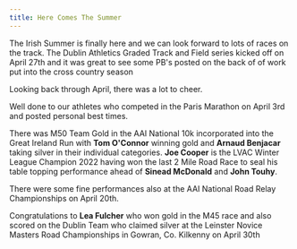 ```yaml
---
title: Here Comes The Summer
---
```


<p>The Irish Summer is finally here and we can look forward to lots of races on the track. The <a href="https://dublinathletics.com/fixtures/senior-fixtures/2022-fixtures/dublin-athletics-graded-track-and-field-plans-for-2022 "target="_blank" rel="noopener noreferrer"> </a> Dublin Athletics Graded Track and Field series<a> kicked off on April 27th and it was great to see some PB's posted on the back of of work put into the cross country season</p> 

<p>Looking back through April, there was a lot to cheer.</p> 

<p>Well done to our athletes who competed in the Paris Marathon on April 3rd and posted personal best times.</p> 

<p>There was M50 Team Gold in the AAI National 10k incorporated into the Great Ireland Run</a> with <b>Tom O'Connor</b> winning gold and <b>Arnaud Benjacar</b> taking silver in their individual categories. <b>Joe Cooper</b> is the LVAC Winter League Champion 2022 having won the last 2 Mile Road Race to seal his table topping performance ahead of <b>Sinead McDonald</b> and <b>John Touhy</b>.</p>


<p>There were some fine performances also at the AAI National Road Relay Championships on April 20th.</p>

<p>Congratulations to <b>Lea Fulcher</b> who won gold in the M45 race and also scored on the Dublin Team who claimed silver at the Leinster Novice Masters Road Championships in Gowran, Co. Kilkenny on April 30th</p>


